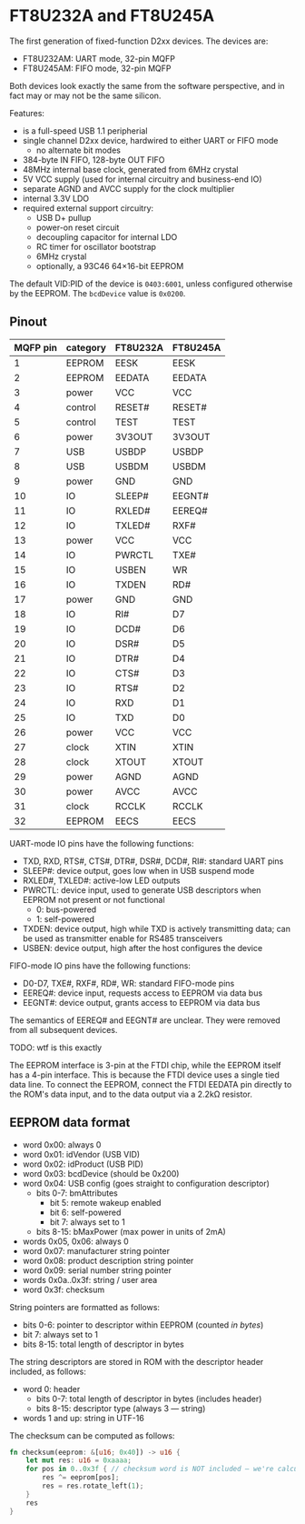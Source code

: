 # FT8U232A and FT8U245A

The first generation of fixed-function D2xx devices.  The devices are:

- FT8U232AM: UART mode, 32-pin MQFP
- FT8U245AM: FIFO mode, 32-pin MQFP

Both devices look exactly the same from the software perspective, and in fact may or may not be the same silicon.

Features:

- is a full-speed USB 1.1 peripherial
- single channel D2xx device, hardwired to either UART or FIFO mode
  - no alternate bit modes
- 384-byte IN FIFO, 128-byte OUT FIFO
- 48MHz internal base clock, generated from 6MHz crystal
- 5V VCC supply (used for internal circuitry and business-end IO)
- separate AGND and AVCC supply for the clock multiplier
- internal 3.3V LDO
- required external support circuitry:
  - USB D+ pullup
  - power-on reset circuit
  - decoupling capacitor for internal LDO
  - RC timer for oscillator bootstrap
  - 6MHz crystal
  - optionally, a 93C46 64×16-bit EEPROM

The default VID:PID of the device is `0403:6001`, unless configured otherwise by the EEPROM.  The `bcdDevice` value is `0x0200`.

## Pinout

| MQFP pin | category | FT8U232A | FT8U245A |
| -------- | -------- | -------- | -------- |
| 1        | EEPROM   | EESK     | EESK     |
| 2        | EEPROM   | EEDATA   | EEDATA   |
| 3        | power    | VCC      | VCC      |
| 4        | control  | RESET#   | RESET#   |
| 5        | control  | TEST     | TEST     |
| 6        | power    | 3V3OUT   | 3V3OUT   |
| 7        | USB      | USBDP    | USBDP    |
| 8        | USB      | USBDM    | USBDM    |
| 9        | power    | GND      | GND      |
| 10       | IO       | SLEEP#   | EEGNT#   |
| 11       | IO       | RXLED#   | EEREQ#   |
| 12       | IO       | TXLED#   | RXF#     |
| 13       | power    | VCC      | VCC      |
| 14       | IO       | PWRCTL   | TXE#     |
| 15       | IO       | USBEN    | WR       |
| 16       | IO       | TXDEN    | RD#      |
| 17       | power    | GND      | GND      |
| 18       | IO       | RI#      | D7       |
| 19       | IO       | DCD#     | D6       |
| 20       | IO       | DSR#     | D5       |
| 21       | IO       | DTR#     | D4       |
| 22       | IO       | CTS#     | D3       |
| 23       | IO       | RTS#     | D2       |
| 24       | IO       | RXD      | D1       |
| 25       | IO       | TXD      | D0       |
| 26       | power    | VCC      | VCC      |
| 27       | clock    | XTIN     | XTIN     |
| 28       | clock    | XTOUT    | XTOUT    |
| 29       | power    | AGND     | AGND     |
| 30       | power    | AVCC     | AVCC     |
| 31       | clock    | RCCLK    | RCCLK    |
| 32       | EEPROM   | EECS     | EECS     |

UART-mode IO pins have the following functions:

- TXD, RXD, RTS#, CTS#, DTR#, DSR#, DCD#, RI#: standard UART pins
- SLEEP#: device output, goes low when in USB suspend mode
- RXLED#, TXLED#: active-low LED outputs
- PWRCTL: device input, used to generate USB descriptors when EEPROM not present or not functional
  - 0: bus-powered
  - 1: self-powered
- TXDEN: device output, high while TXD is actively transmitting data; can be used as transmitter enable for RS485 transceivers
- USBEN: device output, high after the host configures the device

FIFO-mode IO pins have the following functions:

- D0-D7, TXE#, RXF#, RD#, WR: standard FIFO-mode pins
- EEREQ#: device input, requests access to EEPROM via data bus
- EEGNT#: device output, grants access to EEPROM via data bus

The semantics of EEREQ# and EEGNT# are unclear.  They were removed from all subsequent devices.

TODO: wtf is this exactly

The EEPROM interface is 3-pin at the FTDI chip, while the EEPROM itself has a 4-pin interface.  This is because the FTDI device uses a single tied data line.  To connect the EEPROM, connect the FTDI EEDATA pin directly to the ROM's data input, and to the data output via a 2.2kΩ resistor.

## EEPROM data format

- word 0x00: always 0
- word 0x01: idVendor (USB VID)
- word 0x02: idProduct (USB PID)
- word 0x03: bcdDevice (should be 0x200)
- word 0x04: USB config (goes straight to configuration descriptor)
  - bits 0-7: bmAttributes
    - bit 5: remote wakeup enabled
    - bit 6: self-powered
    - bit 7: always set to 1
  - bits 8-15: bMaxPower (max power in units of 2mA)
- words 0x05, 0x06: always 0
- word 0x07: manufacturer string pointer
- word 0x08: product description string pointer
- word 0x09: serial number string pointer
- words 0x0a..0x3f: string / user area
- word 0x3f: checksum

String pointers are formatted as follows:

- bits 0-6: pointer to descriptor within EEPROM (counted *in bytes*)
- bit 7: always set to 1
- bits 8-15: total length of descriptor in bytes

The string descriptors are stored in ROM with the descriptor header included, as follows:

- word 0: header
  - bits 0-7: total length of descriptor in bytes (includes header)
  - bits 8-15: descriptor type (always 3 — string)
- words 1 and up: string in UTF-16

The checksum can be computed as follows:

```rust
fn checksum(eeprom: &[u16; 0x40]) -> u16 {
    let mut res: u16 = 0xaaaa;
    for pos in 0..0x3f { // checksum word is NOT included — we're calculating it
        res ^= eeprom[pos];
        res = res.rotate_left(1);
    }
    res
}
```